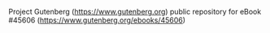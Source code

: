 Project Gutenberg (https://www.gutenberg.org) public repository for eBook #45606 (https://www.gutenberg.org/ebooks/45606)
